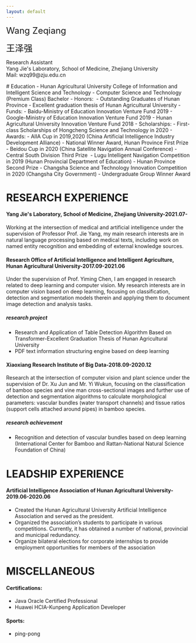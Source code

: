 ```yaml
---
layout: default
---
```


<dl>
<font size=5>Wang Zeqiang</font>

<font size=5>王泽强</font>
  
<dt>Research Assistant</dt>
<dt>Yang Jie's Laboratory, School of Medicine, Zhejiang University</dt>
<dt>Mail: wzq99@zju.edu.cn</dt>
</dl>
# Education
- Hunan Agricultural University College of Information and Intelligent Science and Technology
  - Computer Science and Technology (Premium Class)  Bachelor
- Honors:  
  - Outstanding Graduates of Hunan Province   
  - Excellent graduation thesis of Hunan Agricultural University
- Funds:
  - Baidu-Ministry of Education Innovation Venture Fund 2019
  - Google-Ministry of Education Innovation Venture Fund 2019
  - Hunan Agricultural University Innovation Venture Fund 2018
- Scholarships:
  - First-class Scholarships of Hongcheng Science and Technology in 2020
- Awards:
  - AIIA Cup in 2019,2020 (China Artificial Intelligence Industry Development Alliance)
    - National Winner Award, Hunan Province First Prize
  - Beidou Cup in 2020 (China Satellite Navigation Annual Conference)
    - Central South Division Third Prize 
  - Lugu Intelligent Navigation Competition in 2019 (Hunan Provincial Department of Education)
    - Hunan Province Second Prize
  - Changsha  Science and Technology Innovation Competition in 2020 (Changsha City Government)
    - Undergraduate Group Winner Award

# RESEARCH EXPERIENCE

#### Yang Jie's Laboratory, School of Medicine, Zhejiang University-2021.07-
Working at the intersection of medical and artificial intelligence under the supervision of Professor Prof. Jie Yang, my main research interests are in natural language processing based on medical texts, including work on named entity recognition and embedding of external knowledge sources.

#### Research Office of Artificial Intelligence and Intelligent Agriculture, Hunan Agricultural University-2017.09-2021.06
Under the supervision of Prof. Yiming Chen, I am engaged in research related to deep learning and computer vision. My research interests are in computer vision based on deep learning, focusing on classification, detection and segmentation models therein and applying them to document image detection and analysis tasks.
##### research project
  - Research and Application of Table Detection Algorithm Based on Transformer-Excellent Graduation Thesis of Hunan Agricultural University
  - PDF text information structuring engine based on deep learning

#### Xiaoxiang Research Institute of Big Data-2018.09-2020.12
Research at the intersection of computer vision and plant science under the supervision of Dr. Xu Jun and Mr. Yi Wukun, focusing on the classification of bamboo species and vine man cross-sectional images and further use of detection and segmentation algorithms to calculate morphological parameters: vascular bundles (water transport channels) and tissue ratios (support cells attached around pipes) in bamboo species.
##### research achievement
  - Recognition and detection of vascular bundles based on deep learning (International Center for Bamboo and Rattan-National Natural Science Foundation of China)

# LEADSHIP EXPERIENCE

####  Artificial Intelligence Association of Hunan Agricultural University-2019.06-2020.06
- Created the Hunan Agricultural University Artificial Intelligence Association and served as the president.
- Organized the association’s students to participate in various competitions. Currently, it has obtained a number of national, provincial and municipal redundancy.
- Organize bilateral elections for corporate internships to provide employment opportunities for members of the association

# MISCELLANEOUS
#### Certifications:
* Java Oracle Certified Professional
* Huawei HCIA-Kunpeng Application Developer
#### Sports:
* ping-pong

